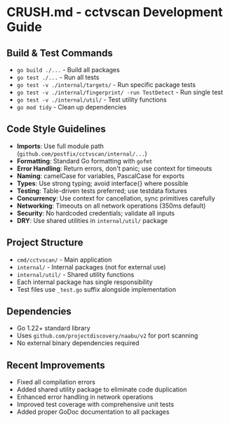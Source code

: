 # CRUSH.md - cctvscan Development Guide

## Build & Test Commands
- `go build ./...` - Build all packages
- `go test ./...` - Run all tests
- `go test -v ./internal/targets/` - Run specific package tests
- `go test -v ./internal/fingerprint/ -run TestDetect` - Run single test
- `go test -v ./internal/util/` - Test utility functions
- `go mod tidy` - Clean up dependencies

## Code Style Guidelines
- **Imports**: Use full module path (`github.com/postfix/cctvscan/internal/...`)
- **Formatting**: Standard Go formatting with `gofmt`
- **Error Handling**: Return errors, don't panic; use context for timeouts
- **Naming**: camelCase for variables, PascalCase for exports
- **Types**: Use strong typing; avoid interface{} where possible
- **Testing**: Table-driven tests preferred; use testdata fixtures
- **Concurrency**: Use context for cancellation, sync primitives carefully
- **Networking**: Timeouts on all network operations (350ms default)
- **Security**: No hardcoded credentials; validate all inputs
- **DRY**: Use shared utilities in `internal/util/` package

## Project Structure
- `cmd/cctvscan/` - Main application
- `internal/` - Internal packages (not for external use)
- `internal/util/` - Shared utility functions
- Each internal package has single responsibility
- Test files use `_test.go` suffix alongside implementation

## Dependencies
- Go 1.22+ standard library
- Uses `github.com/projectdiscovery/naabu/v2` for port scanning
- No external binary dependencies required

## Recent Improvements
- Fixed all compilation errors
- Added shared utility package to eliminate code duplication
- Enhanced error handling in network operations
- Improved test coverage with comprehensive unit tests
- Added proper GoDoc documentation to all packages